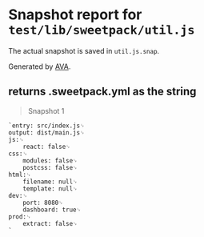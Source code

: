# Snapshot report for `test/lib/sweetpack/util.js`

The actual snapshot is saved in `util.js.snap`.

Generated by [AVA](https://ava.li).

## returns .sweetpack.yml as the string

> Snapshot 1

    `entry: src/index.js␊
    output: dist/main.js␊
    js:␊
        react: false␊
    css:␊
        modules: false␊
        postcss: false␊
    html:␊
        filename: null␊
        template: null␊
    dev:␊
        port: 8080␊
        dashboard: true␊
    prod:␊
        extract: false␊
    `
